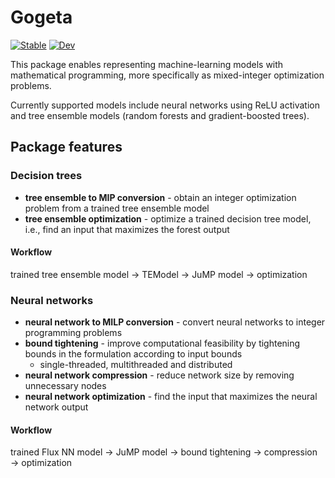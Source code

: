 # Gogeta

[![Stable](https://img.shields.io/badge/docs-stable-blue.svg)](https://gamma-opt.github.io/Gogeta.jl/stable/)
[![Dev](https://img.shields.io/badge/docs-dev-blue.svg)](https://gamma-opt.github.io/Gogeta.jl/dev/)

This package enables representing machine-learning models with mathematical programming, more specifically as mixed-integer optimization problems.

Currently supported models include neural networks using ReLU activation and tree ensemble models (random forests and gradient-boosted trees).

## Package features

### Decision trees
* **tree ensemble to MIP conversion** - obtain an integer optimization problem from a trained tree ensemble model
* **tree ensemble optimization** - optimize a trained decision tree model, i.e., find an input that maximizes the forest output

#### Workflow
trained tree ensemble model $\rightarrow$ TEModel $\rightarrow$ JuMP model $\rightarrow$ optimization

### Neural networks
* **neural network to MILP conversion** - convert neural networks to integer programming problems
* **bound tightening** - improve computational feasibility by tightening bounds in the formulation according to input bounds 
    * single-threaded, multithreaded and distributed
* **neural network compression** - reduce network size by removing unnecessary nodes
* **neural network optimization** - find the input that maximizes the neural network output

#### Workflow
trained Flux NN model $\rightarrow$ JuMP model $\rightarrow$ bound tightening $\rightarrow$ compression $\rightarrow$ optimization